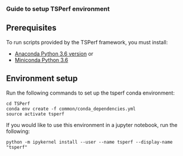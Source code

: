 ### Guide to setup TSPerf environment

## Prerequisites

To run scripts provided by the TSPerf framework, you must install:

- [Anaconda Python 3.6 version](https://www.anaconda.com/download/)
or
- [Miniconda Python 3.6](https://conda.io/miniconda.html)

## Environment setup

Run the following commands to set up the tsperf conda environment:
```
cd TSPerf
conda env create -f common/conda_dependencies.yml
source activate tsperf
```
If you would like to use this environment in a jupyter notebook, run the following:
```
python -m ipykernel install --user --name tsperf --display-name "tsperf"
```

